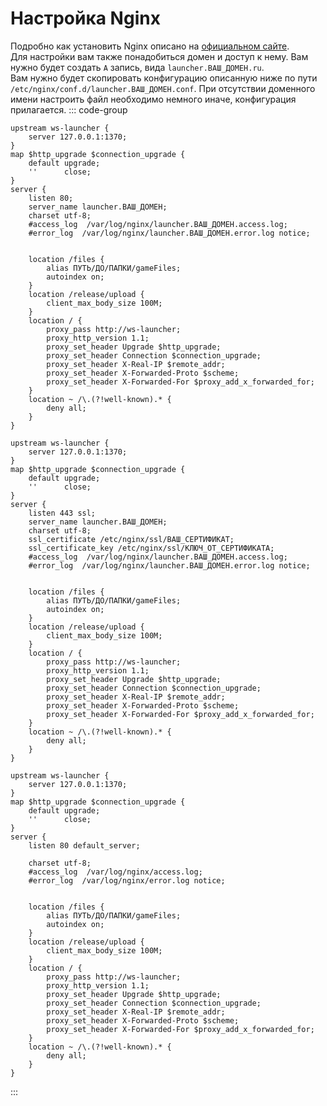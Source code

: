 # Настройка Nginx

Подробно как установить Nginx описано на [официальном сайте](https://nginx.org/ru/linux_packages.html).  
Для настройки вам также понадобиться домен и доступ к нему. Вам нужно будет создать `A` запись, вида `launcher.ВАШ_ДОМЕН.ru`.  
Вам нужно будет скопировать конфигурацию описанную ниже по пути `/etc/nginx/conf.d/launcher.ВАШ_ДОМЕН.conf`.
При отсутствии доменного имени настроить файл необходимо немного иначе, конфигурация прилагается.
::: code-group

```nginx [http]
upstream ws-launcher {
    server 127.0.0.1:1370;
}
map $http_upgrade $connection_upgrade {
    default upgrade;
    ''      close;
}
server {
    listen 80;
    server_name launcher.ВАШ_ДОМЕН;
    charset utf-8;
    #access_log  /var/log/nginx/launcher.ВАШ_ДОМЕН.access.log;
    #error_log  /var/log/nginx/launcher.ВАШ_ДОМЕН.error.log notice;


    location /files {
        alias ПУТЬ/ДО/ПАПКИ/gameFiles;
        autoindex on;
    }
    location /release/upload {
        client_max_body_size 100M;
    }
    location / {
        proxy_pass http://ws-launcher;
        proxy_http_version 1.1;
        proxy_set_header Upgrade $http_upgrade;
        proxy_set_header Connection $connection_upgrade;
        proxy_set_header X-Real-IP $remote_addr;
        proxy_set_header X-Forwarded-Proto $scheme;
        proxy_set_header X-Forwarded-For $proxy_add_x_forwarded_for;
    }
    location ~ /\.(?!well-known).* {
        deny all;
    }
}
```

```nginx [https]
upstream ws-launcher {
    server 127.0.0.1:1370;
}
map $http_upgrade $connection_upgrade {
    default upgrade;
    ''      close;
}
server {
    listen 443 ssl;
    server_name launcher.ВАШ_ДОМЕН;
    charset utf-8;
    ssl_certificate /etc/nginx/ssl/ВАШ_СЕРТИФИКАТ;
    ssl_certificate_key /etc/nginx/ssl/КЛЮЧ_ОТ_СЕРТИФИКАТА;
    #access_log  /var/log/nginx/launcher.ВАШ_ДОМЕН.access.log;
    #error_log  /var/log/nginx/launcher.ВАШ_ДОМЕН.error.log notice;


    location /files {
        alias ПУТЬ/ДО/ПАПКИ/gameFiles;
        autoindex on;
    }
    location /release/upload {
        client_max_body_size 100M;
    }
    location / {
        proxy_pass http://ws-launcher;
        proxy_http_version 1.1;
        proxy_set_header Upgrade $http_upgrade;
        proxy_set_header Connection $connection_upgrade;
        proxy_set_header X-Real-IP $remote_addr;
        proxy_set_header X-Forwarded-Proto $scheme;
        proxy_set_header X-Forwarded-For $proxy_add_x_forwarded_for;
    }
    location ~ /\.(?!well-known).* {
        deny all;
    }
}
```
```nginx [Без домена]
upstream ws-launcher {
    server 127.0.0.1:1370;
}
map $http_upgrade $connection_upgrade {
    default upgrade;
    ''      close;
}
server {
    listen 80 default_server;

    charset utf-8;
    #access_log  /var/log/nginx/access.log;
    #error_log  /var/log/nginx/error.log notice;


    location /files {
        alias ПУТЬ/ДО/ПАПКИ/gameFiles;
        autoindex on;
    }
    location /release/upload {
        client_max_body_size 100M;
    }
    location / {
        proxy_pass http://ws-launcher;
        proxy_http_version 1.1;
        proxy_set_header Upgrade $http_upgrade;
        proxy_set_header Connection $connection_upgrade;
        proxy_set_header X-Real-IP $remote_addr;
        proxy_set_header X-Forwarded-Proto $scheme;
        proxy_set_header X-Forwarded-For $proxy_add_x_forwarded_for;
    }
    location ~ /\.(?!well-known).* {
        deny all;
    }
}
```
:::
